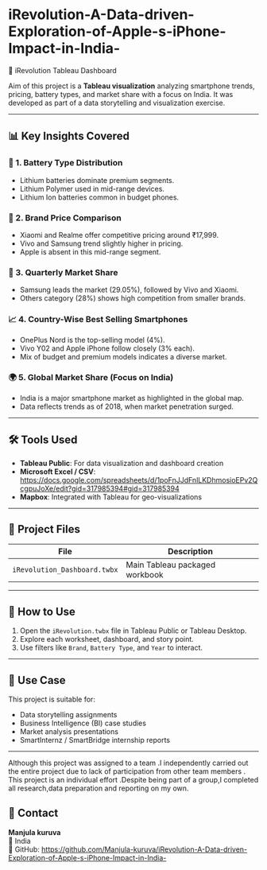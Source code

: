 # iRevolution-A-Data-driven-Exploration-of-Apple-s-iPhone-Impact-in-India-

📱 iRevolution Tableau Dashboard

 Aim of this project is a **Tableau visualization** analyzing smartphone trends, pricing, battery types, and market share with a focus on India. It was developed as part of a data storytelling and visualization exercise.

---

## 📊 Key Insights Covered

### 🔋 1. Battery Type Distribution
- Lithium batteries dominate premium segments.
- Lithium Polymer used in mid-range devices.
- Lithium Ion batteries common in budget phones.

### 💸 2. Brand Price Comparison
- Xiaomi and Realme offer competitive pricing around ₹17,999.
- Vivo and Samsung trend slightly higher in pricing.
- Apple is absent in this mid-range segment.

### 🧩 3. Quarterly Market Share
- Samsung leads the market (29.05%), followed by Vivo and Xiaomi.
- Others category (28%) shows high competition from smaller brands.

### 📈 4. Country-Wise Best Selling Smartphones
- OnePlus Nord is the top-selling model (4%).
- Vivo Y02 and Apple iPhone follow closely (3% each).
- Mix of budget and premium models indicates a diverse market.

### 🌍 5. Global Market Share (Focus on India)
- India is a major smartphone market as highlighted in the global map.
- Data reflects trends as of 2018, when market penetration surged.

---

## 🛠️ Tools Used
- **Tableau Public**: For data visualization and dashboard creation
- **Microsoft Excel / CSV**: https://docs.google.com/spreadsheets/d/1poFnJJdFnlLKDhmosioEPv2QcgpuJoXe/edit?gid=317985394#gid=317985394
- **Mapbox**: Integrated with Tableau for geo-visualizations

---

## 📁 Project Files

| File | Description |
|------|-------------|
| `iRevolution_Dashboard.twbx` | Main Tableau packaged workbook |

---

## 🚀 How to Use

1. Open the `iRevolution.twbx` file in Tableau Public or Tableau Desktop.
2. Explore each worksheet, dashboard, and story point.
3. Use filters like `Brand`, `Battery Type`, and `Year` to interact.

---

## 📌 Use Case
This project is suitable for:
- Data storytelling assignments
- Business Intelligence (BI) case studies
- Market analysis presentations
- SmartInternz / SmartBridge internship reports

---
Although this project was assigned to a team .I independently carried out the entire project due to lack of participation from other team members .
This project is an individual effort .Despite being part of a group,I completed all research,data preparation and reporting on my own.

## 📧 Contact
**Manjula kuruva**  
📍 India  
💬 GitHub: https://github.com/Manjula-kuruva/iRevolution-A-Data-driven-Exploration-of-Apple-s-iPhone-Impact-in-India-  

